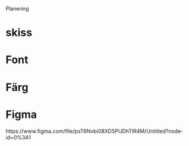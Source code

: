 Planering


<h1> skiss </h1>
  
  
<h1> Font </h1>
 
<h1> Färg </h1>
  
<h1> Figma </h1>
 <p> https://www.figma.com/file/psT6Nvbi08XD5PUDhTlR4M/Untitled?node-id=0%3A1 </p>
